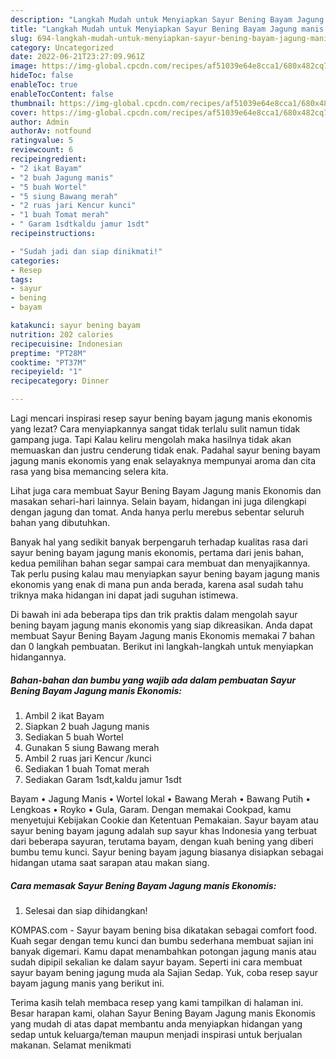 ```yaml
---
description: "Langkah Mudah untuk Menyiapkan Sayur Bening Bayam Jagung manis Ekonomis yang Enak"
title: "Langkah Mudah untuk Menyiapkan Sayur Bening Bayam Jagung manis Ekonomis yang Enak"
slug: 694-langkah-mudah-untuk-menyiapkan-sayur-bening-bayam-jagung-manis-ekonomis-yang-enak
category: Uncategorized
date: 2022-06-21T23:27:09.961Z
image: https://img-global.cpcdn.com/recipes/af51039e64e8cca1/680x482cq70/sayur-bening-bayam-jagung-manis-ekonomis-foto-resep-utama.jpg
hideToc: false
enableToc: true
enableTocContent: false
thumbnail: https://img-global.cpcdn.com/recipes/af51039e64e8cca1/680x482cq70/sayur-bening-bayam-jagung-manis-ekonomis-foto-resep-utama.jpg
cover: https://img-global.cpcdn.com/recipes/af51039e64e8cca1/680x482cq70/sayur-bening-bayam-jagung-manis-ekonomis-foto-resep-utama.jpg
author: Admin
authorAv: notfound
ratingvalue: 5
reviewcount: 6
recipeingredient:
- "2 ikat Bayam"
- "2 buah Jagung manis"
- "5 buah Wortel"
- "5 siung Bawang merah"
- "2 ruas jari Kencur kunci"
- "1 buah Tomat merah"
- " Garam 1sdtkaldu jamur 1sdt"
recipeinstructions:

- "Sudah jadi dan siap dinikmati!"
categories:
- Resep
tags:
- sayur
- bening
- bayam

katakunci: sayur bening bayam 
nutrition: 202 calories
recipecuisine: Indonesian
preptime: "PT28M"
cooktime: "PT37M"
recipeyield: "1"
recipecategory: Dinner

---
```



Lagi mencari inspirasi resep sayur bening bayam jagung manis ekonomis yang lezat? Cara menyiapkannya sangat tidak terlalu sulit namun tidak gampang juga. Tapi Kalau keliru mengolah maka hasilnya tidak akan memuaskan dan justru cenderung tidak enak. Padahal sayur bening bayam jagung manis ekonomis yang enak selayaknya mempunyai aroma dan cita rasa yang bisa memancing selera kita.


Lihat juga cara membuat Sayur Bening Bayam Jagung manis Ekonomis dan masakan sehari-hari lainnya. Selain bayam, hidangan ini juga dilengkapi dengan jagung dan tomat. Anda hanya perlu merebus sebentar seluruh bahan yang dibutuhkan.

Banyak hal yang sedikit banyak berpengaruh terhadap kualitas rasa dari sayur bening bayam jagung manis ekonomis, pertama dari jenis bahan, kedua pemilihan bahan segar sampai cara membuat dan menyajikannya. Tak perlu pusing kalau mau menyiapkan sayur bening bayam jagung manis ekonomis yang enak di mana pun anda berada, karena asal sudah tahu triknya maka hidangan ini dapat jadi suguhan istimewa.


Di bawah ini ada beberapa tips dan trik praktis dalam mengolah sayur bening bayam jagung manis ekonomis yang siap dikreasikan. Anda dapat membuat Sayur Bening Bayam Jagung manis Ekonomis memakai 7 bahan dan 0 langkah pembuatan. Berikut ini langkah-langkah untuk menyiapkan hidangannya.

<!--inarticleads1-->

##### Bahan-bahan dan bumbu yang wajib ada dalam pembuatan Sayur Bening Bayam Jagung manis Ekonomis:

1. Ambil 2 ikat Bayam
1. Siapkan 2 buah Jagung manis
1. Sediakan 5 buah Wortel
1. Gunakan 5 siung Bawang merah
1. Ambil 2 ruas jari Kencur /kunci
1. Sediakan 1 buah Tomat merah
1. Sediakan  Garam 1sdt,kaldu jamur 1sdt


Bayam • Jagung Manis • Wortel lokal • Bawang Merah • Bawang Putih • Lengkoas • Royko • Gula, Garam. Dengan memakai Cookpad, kamu menyetujui Kebijakan Cookie dan Ketentuan Pemakaian. Sayur bayam atau sayur bening bayam jagung adalah sup sayur khas Indonesia yang terbuat dari beberapa sayuran, terutama bayam, dengan kuah bening yang diberi bumbu temu kunci. Sayur bening bayam jagung biasanya disiapkan sebagai hidangan utama saat sarapan atau makan siang. 

<!--inarticleads2-->

##### Cara memasak Sayur Bening Bayam Jagung manis Ekonomis:


1. Selesai dan siap dihidangkan!

KOMPAS.com - Sayur bayam bening bisa dikatakan sebagai comfort food. Kuah segar dengan temu kunci dan bumbu sederhana membuat sajian ini banyak digemari. Kamu dapat menambahkan potongan jagung manis atau sudah dipipil sekalian ke dalam sayur bayam. Seperti ini cara membuat sayur bayam bening jagung muda ala Sajian Sedap. Yuk, coba resep sayur bayam jagung manis yang berikut ini. 

Terima kasih telah membaca resep yang kami tampilkan di halaman ini. Besar harapan kami, olahan Sayur Bening Bayam Jagung manis Ekonomis yang mudah di atas dapat membantu anda menyiapkan hidangan yang sedap untuk keluarga/teman maupun menjadi inspirasi untuk berjualan makanan. Selamat menikmati
